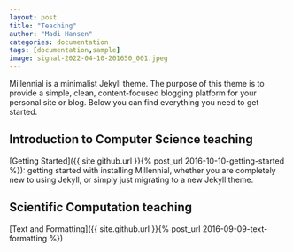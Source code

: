 ```yaml
---
layout: post
title: "Teaching"
author: "Madi Hansen"
categories: documentation
tags: [documentation,sample]
image: signal-2022-04-10-201650_001.jpeg
---
```


Millennial is a minimalist Jekyll theme. The purpose of this theme is to provide a simple, clean, content-focused blogging platform for your personal site or blog. Below you can find everything you need to get started.

## Introduction to Computer Science teaching

[Getting Started]({{ site.github.url }}{% post_url 2016-10-10-getting-started %}): getting started with installing Millennial, whether you are completely new to using Jekyll, or simply just migrating to a new Jekyll theme.

## Scientific Computation teaching

[Text and Formatting]({{ site.github.url }}{% post_url 2016-09-09-text-formatting %})


